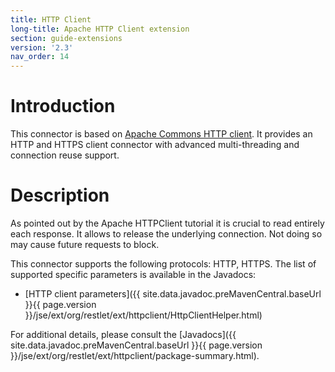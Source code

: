 ```yaml
---
title: HTTP Client
long-title: Apache HTTP Client extension
section: guide-extensions
version: '2.3'
nav_order: 14
---
```

# Introduction

This connector is based on [Apache Commons HTTP
client](https://hc.apache.org/httpcomponents-client-ga/index.html).
It provides an HTTP and HTTPS client connector with advanced
multi-threading and connection reuse support.

# Description

As pointed out by the Apache HTTPClient tutorial it is crucial to read
entirely each response. It allows to release the underlying connection.
Not doing so may cause future requests to block.

This connector supports the following protocols: HTTP, HTTPS. The list
of supported specific parameters is available in the Javadocs:

-   [HTTP client
    parameters]({{ site.data.javadoc.preMavenCentral.baseUrl }}{{ page.version }}/jse/ext/org/restlet/ext/httpclient/HttpClientHelper.html)

For additional details, please consult the
[Javadocs]({{ site.data.javadoc.preMavenCentral.baseUrl }}{{ page.version }}/jse/ext/org/restlet/ext/httpclient/package-summary.html).
